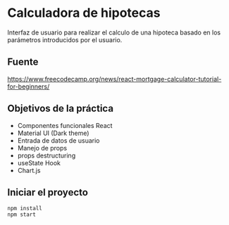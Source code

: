 # Calculadora de hipotecas
Interfaz de usuario para realizar el calculo de una hipoteca basado en los parámetros introducidos por el usuario.

## Fuente
https://www.freecodecamp.org/news/react-mortgage-calculator-tutorial-for-beginners/

## Objetivos de la práctica
- Componentes funcionales React
- Material UI (Dark theme)
- Entrada de datos de usuario
- Manejo de props
- props destructuring
- useState Hook
- Chart.js

## Iniciar el proyecto
```shell
npm install
npm start
```
